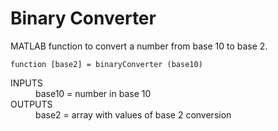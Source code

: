 # Binary Converter
MATLAB function to convert a number from base 10 to base 2.

`function [base2] = binaryConverter (base10)`

<dl>
  <dt>INPUTS</dt>
  <dd>base10 = number in base 10</dd>
  
  <dt>OUTPUTS</dt>
  <dd>base2 = array with values of base 2 conversion</dd>
</dl>
